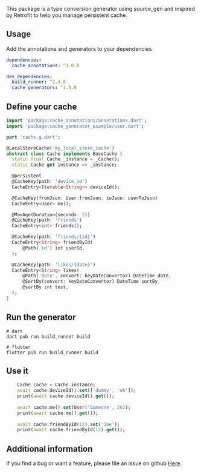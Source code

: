This package is a type conversion generator using source_gen and inspired by Retrofit 
to help you manage persistent cache.

## Usage

Add the annotations and generators to your dependencies
```yaml 
dependencies:
  cache_annotations: ^1.0.0

dev_dependencies:
  build_runner: ^2.4.8
  cache_generators: ^1.0.0
```

## Define your cache

```dart
import 'package:cache_annotations/annotations.dart';
import 'package:cache_generator_example/user.dart';

part 'cache.g.dart';

@LocalStoreCache('my_local_store_cache')
abstract class Cache implements BaseCache {
  static final Cache _instance = _Cache();
  static Cache get instance => _instance;

  @persistent
  @CacheKey(path: 'device_id')
  CacheEntry<Iterable<String>> deviceId();

  @CacheKey(fromJson: User.fromJson, toJson: userToJson)
  CacheEntry<User> me();

  @MaxAge(Duration(seconds: 2))
  @CacheKey(path: 'friends')
  CacheEntry<int> friends();

  @CacheKey(path: 'friends/{id}')
  CacheEntry<String> friendById(
      @Path('id') int userId,
  );

  @CacheKey(path: 'likes/{date}')
  CacheEntry<String> likes(
      @Path('date', convert: keyDateConvertor) DateTime date,
      @SortBy(convert: keyDateConvertor) DateTime sortBy,
      @sortBy int test,
  );
}
```

## Run the generator

```shell
# dart
dart pub run build_runner build

# flutter	
flutter pub run build_runner build
```

## Use it

```dart
    Cache cache = Cache.instance;
    await cache.deviceId().set(['dummy', 'ok']);
    print(await cache.deviceId().get());
    
    await cache.me().set(User('Someone', 26));
    print(await cache.me().get());
    
    await cache.friendById(12).set('Joe');
    print(await cache.friendById(12).get());
```

## Additional information

If you find a bug or want a feature, please file an issue on github <a href="https://github.com/jeromecaudoux/cache_generator/issues">Here</a>.
